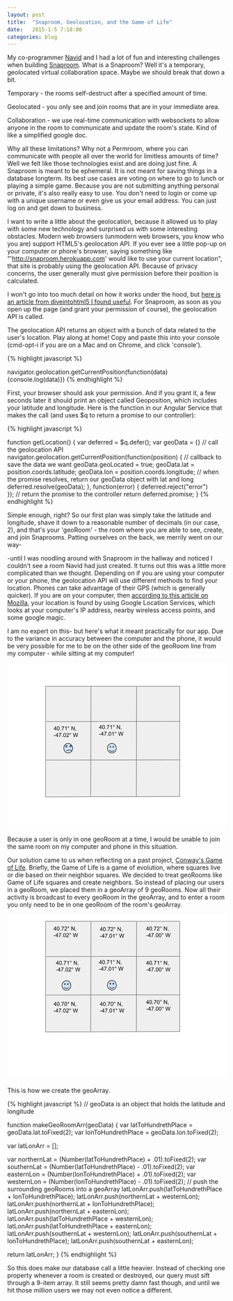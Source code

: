```yaml
---
layout: post
title:  "Snaproom, Geolocation, and the Game of Life"
date:   2015-1-5 7:18:00
categories: blog
---
```


My co-programmer <a href="http://navidk-programming.appspot.com/" targe="_blank">Navid</a> and I had a lot of fun and interesting challenges when building <a href="https://snaproom.me" target="_blank">Snaproom</a>. What is a Snaproom? Well it's a temporary, geolocated virtual collaboration space. Maybe we should break that down a bit. 

Temporary - the rooms self-destruct after a specified amount of time. 

Geolocated - you only see and join rooms that are in your immediate area.

Collaboration - we use real-time communication with websockets to allow anyone in the room to communicate and update the room's state. Kind of like a simplified google doc.

Why all these limitations? Why not a Permroom, where you can communicate with people all over the world for limitless amounts of time? Well we felt like those technologies exist and are doing just fine. A Snaproom is meant to be ephemeral. It is not meant for saving things in a database longterm. Its best use cases are voting on where to go to lunch or playing a simple game. Because you are not submitting anything personal or private, it's also really easy to use. You don't need to login or come up with a unique username or even give us your email address. You can just log on and get down to business.

I want to write a little about the geolocation, because it allowed us to play with some new technology and surprised us with some interesting obstacles. Modern web browsers (unmodern web browsers, you know who you are) support HTML5's geolocation API. If you ever see a little pop-up on your computer or phone's browser, saying something like "'http://snaproom.herokuapp.com' would like to use your current location", that site is probably using the geolocation API. Because of privacy concerns, the user generally must give permission before their position is calculated.

I won't go into too much detail on how it works under the hood, but <a href="http://diveintohtml5.info/geolocation.html" target="_blank">here is an article from diveintohtml5 I found useful</a>. For Snaproom, as soon as you open up the page (and grant your permission of course), the geolocation API is called. 

The geolocation API returns an object with a bunch of data related to the user's location. Play along at home! Copy and paste this into your console (cmd-opt-i if you are on a Mac and on Chrome, and click 'console').

{% highlight javascript %}

navigator.geolocation.getCurrentPosition(function(data) {console.log(data)})
{% endhighlight %}

First, your browser should ask your permission. And if you grant it, a few seconds later it should print an object called Geoposition, which includes your latitude and longitude. Here is the function in our Angular Service that makes the call (and uses $q to return a promise to our controller):

{% highlight javascript %}

function getLocation() {
  var deferred = $q.defer();
  var geoData = {}
  // call the geolocation API
  navigator.geolocation.getCurrentPosition(function(position) {
    // callback to save the data we want
    geoData.geoLocated = true;
    geoData.lat = position.coords.latitude;
    geoData.lon = position.coords.longitude;
    // when the promise resolves, return our geoData object with lat and long
    deferred.resolve(geoData);
  }, 
    function(error) {
    deferred.reject("error")  
  });
  // return the promise to the controller
  return deferred.promise;
}
{% endhighlight %}

Simple enough, right? So our first plan was simply take the latitude and longitude, shave it down to a reasonable number of decimals (in our case, 2), and that's your 'geoRoom' - the room where you are able to see, create, and join Snaprooms. Patting ourselves on the back, we merrily went on our way-

-until I was noodling around with Snaproom in the hallway and noticed I couldn't see a room Navid had just created. It turns out this was a little more complicated than we thought. Depending on if you are using your computer or your phone, the geolocation API will use different methods to find your location. Phones can take advantage of their GPS (which is generally quicker). If you are on your computer, then <a href="https://www.mozilla.org/en-US/firefox/geolocation/" target="_blank">according to this article on Mozilla</a>, your location is found by using Google Location Services, which looks at your computer's IP address, nearby wireless access points, and some google magic.

I am no expert on this- but here's what it meant practically for our app. Due to the variance in accuracy between the computer and the phone, it would be very possible for me to be on the other side of the geoRoom line from my computer - while sitting at my computer! 

<img class="blog-pic-small" src="/images/georoom-sad.png" alt="Sadness reigns as we are in different geoRooms">

Because a user is only in one geoRoom at a time, I would be unable to join the same room on my computer and phone in this situation.

Our solution came to us when reflecting on a past project, <a href="http://en.wikipedia.org/wiki/Conway%27s_Game_of_Life" target="_blank">Conway's Game of Life</a>. Briefly, the Game of Life is a game of evolution, where squares live or die based on their neighbor squares. We decided to treat geoRooms like Game of Life squares and create neighbors. So instead of placing our users in a geoRoom, we placed them in a geoArray of 9 geoRooms. Now all their activity is broadcast to every geoRoom in the geoArray, and to enter a room you only need to be in one geoRoom of the room's geoArray.

<img class="blog-pic-small" src="/images/georoom-happy.png" alt="Happy to be in a geoRoom with you">

This is how we create the geoArray.

{% highlight javascript %}
	// geoData is an object that holds the latitude and longitude

function makeGeoRoomArr(geoData) {
  var latToHundrethPlace = geoData.lat.toFixed(2); 
  var lonToHundrethPlace = geoData.lon.toFixed(2);

  var latLonArr = [];

  var northernLat = (Number(latToHundrethPlace) + .01).toFixed(2);
  var southernLat = (Number(latToHundrethPlace) - .01).toFixed(2);
  var easternLon = (Number(lonToHundrethPlace) + .01).toFixed(2);
  var westernLon = (Number(lonToHundrethPlace) - .01).toFixed(2);
  // push the surrounding geoRooms into a geoArray
  latLonArr.push(latToHundrethPlace + lonToHundrethPlace);
  latLonArr.push(northernLat + westernLon);
  latLonArr.push(northernLat + lonToHundrethPlace);
  latLonArr.push(northernLat + easternLon);
  latLonArr.push(latToHundrethPlace + westernLon);
  latLonArr.push(latToHundrethPlace + easternLon);
  latLonArr.push(southernLat + westernLon);
  latLonArr.push(southernLat + lonToHundrethPlace);
  latLonArr.push(southernLat + easternLon);

  return latLonArr;
}
{% endhighlight %}

So this does make our database call a little heavier. Instead of checking one property whenever a room is created or destroyed, our query must sift through a 9-item array. It still seems pretty damn fast though, and until we hit those million users we may not even notice a different.